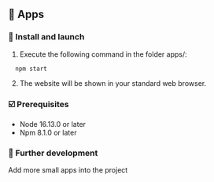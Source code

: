 ## :microscope: Apps

### :seedling: Install and launch
1. Execute the following command in the folder apps/:
```
  npm start
```
2. The website will be shown in your standard web browser.

### :ballot_box_with_check: Prerequisites
- Node 16.13.0 or later
- Npm 8.1.0 or later

### :triangular_flag_on_post: Further development
Add more small apps into the project

